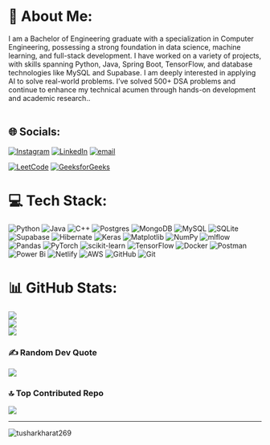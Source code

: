 # 💫 About Me:
I am a Bachelor of Engineering graduate with a specialization in Computer Engineering, possessing a strong foundation in data science, machine learning, and full-stack development. I have worked on a variety of projects, with skills spanning Python, Java, Spring Boot, TensorFlow, and database technologies like MySQL and Supabase. I am deeply interested in applying AI to solve real-world problems. I’ve solved 500+ DSA problems and continue to enhance my technical acumen through hands-on development and academic research..<br><br>


## 🌐 Socials:
[![Instagram](https://img.shields.io/badge/Instagram-%23E4405F.svg?logo=Instagram&logoColor=white)](https://instagram.com/https://www.instagram.com/tushar___k) [![LinkedIn](https://img.shields.io/badge/LinkedIn-%230077B5.svg?logo=linkedin&logoColor=white)](https://linkedin.com/in/linkedin.com/in/tushar-kharat-a206082b8) [![email](https://img.shields.io/badge/Email-D14836?logo=gmail&logoColor=white)](mailto:tusharkharat003@gmail.com) 

[![LeetCode](https://img.shields.io/badge/LeetCode-orange?style=for-the-badge&logo=leetcode&logoColor=white)](https://leetcode.com/tushar-kharat-26)
[![GeeksforGeeks](https://img.shields.io/badge/GeeksforGeeks-1f8c2d?style=for-the-badge&logo=geeksforgeeks&logoColor=white)](https://auth.geeksforgeeks.org/user/tushar09/practice)

# 💻 Tech Stack:
![Python](https://img.shields.io/badge/python-3670A0?style=flat&logo=python&logoColor=ffdd54) ![Java](https://img.shields.io/badge/java-%23ED8B00.svg?style=flat&logo=openjdk&logoColor=white) ![C++](https://img.shields.io/badge/c++-%2300599C.svg?style=flat&logo=c%2B%2B&logoColor=white) ![Postgres](https://img.shields.io/badge/postgres-%23316192.svg?style=flat&logo=postgresql&logoColor=white) ![MongoDB](https://img.shields.io/badge/MongoDB-%234ea94b.svg?style=flat&logo=mongodb&logoColor=white) ![MySQL](https://img.shields.io/badge/mysql-4479A1.svg?style=flat&logo=mysql&logoColor=white) ![SQLite](https://img.shields.io/badge/sqlite-%2307405e.svg?style=flat&logo=sqlite&logoColor=white) ![Supabase](https://img.shields.io/badge/Supabase-3ECF8E?style=flat&logo=supabase&logoColor=white) ![Hibernate](https://img.shields.io/badge/Hibernate-59666C?style=flat&logo=Hibernate&logoColor=white) ![Keras](https://img.shields.io/badge/Keras-%23D00000.svg?style=flat&logo=Keras&logoColor=white) ![Matplotlib](https://img.shields.io/badge/Matplotlib-%23ffffff.svg?style=flat&logo=Matplotlib&logoColor=black) ![NumPy](https://img.shields.io/badge/numpy-%23013243.svg?style=flat&logo=numpy&logoColor=white) ![mlflow](https://img.shields.io/badge/mlflow-%23d9ead3.svg?style=flat&logo=numpy&logoColor=blue) ![Pandas](https://img.shields.io/badge/pandas-%23150458.svg?style=flat&logo=pandas&logoColor=white) ![PyTorch](https://img.shields.io/badge/PyTorch-%23EE4C2C.svg?style=flat&logo=PyTorch&logoColor=white) ![scikit-learn](https://img.shields.io/badge/scikit--learn-%23F7931E.svg?style=flat&logo=scikit-learn&logoColor=white) ![TensorFlow](https://img.shields.io/badge/TensorFlow-%23FF6F00.svg?style=flat&logo=TensorFlow&logoColor=white) ![Docker](https://img.shields.io/badge/docker-%230db7ed.svg?style=flat&logo=docker&logoColor=white) ![Postman](https://img.shields.io/badge/Postman-FF6C37?style=flat&logo=postman&logoColor=white) ![Power Bi](https://img.shields.io/badge/power_bi-F2C811?style=flat&logo=powerbi&logoColor=black) ![Netlify](https://img.shields.io/badge/netlify-%23000000.svg?style=flat&logo=netlify&logoColor=#00C7B7) ![AWS](https://img.shields.io/badge/AWS-%23FF9900.svg?style=flat&logo=amazon-aws&logoColor=white) ![GitHub](https://img.shields.io/badge/github-%23121011.svg?style=flat&logo=github&logoColor=white) ![Git](https://img.shields.io/badge/git-%23F05033.svg?style=flat&logo=git&logoColor=white)
# 📊 GitHub Stats:
![](https://github-readme-stats.vercel.app/api?username=tusharkharat269&theme=dark&hide_border=false&include_all_commits=true&count_private=true)<br/>
![](https://nirzak-streak-stats.vercel.app/?user=tusharkharat269&theme=dark&hide_border=false)<br/>
![](https://github-readme-stats.vercel.app/api/top-langs/?username=tusharkharat269&theme=dark&hide_border=false&include_all_commits=true&count_private=true&layout=compact)

### ✍️ Random Dev Quote
![](https://quotes-github-readme.vercel.app/api?type=vetical&theme=radical)

### 🔝 Top Contributed Repo
![](https://github-contributor-stats.vercel.app/api?username=tusharkharat269&limit=5&theme=dark&combine_all_yearly_contributions=true)

---
<p align="left"> <img src="https://komarev.com/ghpvc/?username=tusharkharat269&label=Profile%20views&color=0e75b6&style=flat" alt="tusharkharat269" /> </p>

<!-- Proudly created with GPRM ( https://gprm.itsvg.in ) -->
